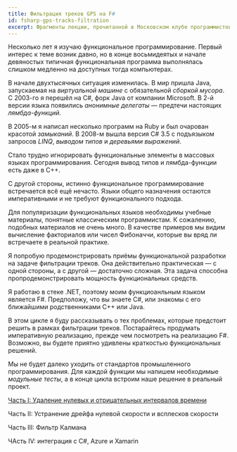 ```yaml
---
title: Фильтрация треков GPS на F#
id: fsharp-gps-tracks-filtration
excerpt: Фрагменты лекции, прочитанной в Московском клубе программистов 21 февраля 2019 года.
---
```


Несколько лет я изучаю функциональное программирование. Первый интерес к теме возник давно, но в конце восьмидеятых и начале девяностых типичная функциональная программа выполнялась слишком медленно на доступных тогда компьютерах.

В начале двухтысячных ситуация изменилась. В мир пришла Java, запускаемая на *виртуальной машине* с обязательной *сборкой мусора*. С 2003-го я перешёл на C#, форк Java от компании Microsoft. В 2-й версии языка появились *анонимные делегаты*&nbsp;&mdash; предтечи настоящих *лямбда-функций*.

В 2005-м я написал несколько программ на Ruby и был очарован красотой *замыканий*. В 2008-м вышла версия C# 3.5 с подъязыком запросов *LINQ*, *выводом типов* и *деревьями выражений*.

Стало трудно игнорировать функциональные элементы в массовых языках программирования. Сегодня вывод типов и лямбда-функции есть даже в C++.

С другой стороны, истинно функциональное программирование встречается всё ещё нечасто. Языки общего назначения остаются императивными и не требуют функционального подхода.

Для популяризации функциональных языков необходимы учебные материалы, понятные классическим программистам. К сожалению, подобных материалов не очень много. В качестве примеров мы видим вычисление факториалов или чисел Фибоначчи, которые вы вряд ли встречаете в реальной практике.

Я попробую продемонстрировать приёмы функциональной разработки на задаче фильтрации треков. Она действительно практическая&nbsp;&mdash; с одной стороны, а с другой&nbsp;&mdash; достаточно сложная. Эта задача способна пропродемонстрировать мощность функциональных средств.

Я работаю в стеке .NET, поэтому моим функциоанльным языком является F#. Предположу, что вы знаете C#, или знакомы с его ближайшими родственниками C++ или Java.

В этом цикле я буду рассказывать о тех проблемах, которые предстоит решить в рамках фильтрации треков. Постарайтесь продумать императивную реализацию, прежде чем посмотреть на реализацию F#. Возможно, вы будете приятно удивлены краткостью функциональных решений.

Мы не будет далеко уходить от стандартов промышленного программирования. Для каждой функции мы напишем необходимые *модульные тесты*, а в конце цикла встроим наше решение в реальный проект.

[Часть I: Удаление нулевых и отрицательных интервалов времени](1)

Часть II: Устранение дрейфа нулевой скорости и всплесков скорости

Часть III: Фильтр Калмана

ЧАсть IV: интеграция с C#, Azure и Xamarin